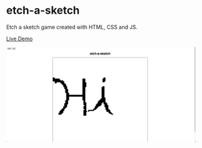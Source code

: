 # etch-a-sketch

Etch a sketch game created with HTML, CSS and JS.

[Live Demo](https://hyunjun-ko.github.io/etch-a-sketch/)

![img](img.png)
